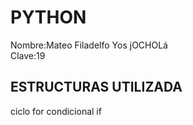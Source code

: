 # PYTHON<br>
Nombre:Mateo Filadelfo Yos jOCHOLá<br>
Clave:19<br>
## ESTRUCTURAS UTILIZADA<br>
ciclo for
condicional if
